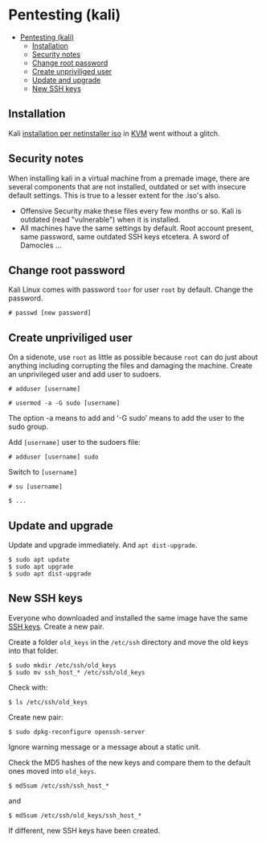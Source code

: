 # Pentesting (kali)

- [Pentesting (kali)](#pentesting-kali)
  - [Installation](#installation)
  - [Security notes](#security-notes)
  - [Change root password](#change-root-password)
  - [Create unpriviliged user](#create-unpriviliged-user)
  - [Update and upgrade](#update-and-upgrade)
  - [New SSH keys](#new-ssh-keys)

## Installation

Kali [installation per netinstaller iso](https://www.kali.org/downloads/) in [KVM](Installation-kvm.md) went without a glitch.

## Security notes

When installing kali in a virtual machine from a premade image, there are several components that are not installed, outdated or set with insecure default settings. This is true to a lesser extent for the .iso's also.

* Offensive Security make these files every few months or so. Kali is outdated (read "vulnerable") when it is installed. 
* All machines have the same settings by default. Root account present, same password, same outdated SSH keys etcetera. A sword of Damocles ...

## Change root password

Kali Linux comes with password `toor` for user `root` by default. Change the password.

    # passwd [new password]

## Create unpriviliged user

On a sidenote, use `root` as little as possible because `root` can do just about anything including corrupting the files and damaging the machine. Create an unprivileged user and add user to sudoers.

    # adduser [username]

    # usermod -a -G sudo [username]

The option -a means to add and ‘-G sudo’ means to add the user to the sudo group.

Add `[username]` user to the sudoers file:

    # adduser [username] sudo

Switch to `[username]`

    # su [username]

    $ ...

## Update and upgrade

Update and upgrade immediately. And `apt dist-upgrade`.

    $ sudo apt update
    $ sudo apt upgrade
    $ sudo apt dist-upgrade

## New SSH keys

Everyone who downloaded and installed the same image have the same [SSH keys](../ssh.md). Create a new pair.

Create a folder `old_keys` in the `/etc/ssh` directory and move the old keys into that folder.

    $ sudo mkdir /etc/ssh/old_keys
    $ sudo mv ssh_host_* /etc/ssh/old_keys

Check with:

    $ ls /etc/ssh/old_keys

Create new pair:

    $ sudo dpkg-reconfigure openssh-server

Ignore warning message or a message about a static unit. 

Check the MD5 hashes of the new keys and compare them to the default ones moved into `old_keys`.

    $ md5sum /etc/ssh/ssh_host_*

and

    $ md5sum /etc/ssh/old_keys/ssh_host_*

If different, new SSH keys have been created.